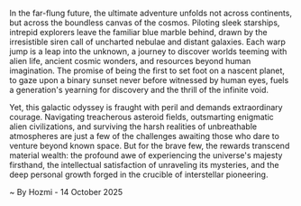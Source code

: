
In the far-flung future, the ultimate adventure unfolds not across continents, but across the boundless canvas of the cosmos. Piloting sleek starships, intrepid explorers leave the familiar blue marble behind, drawn by the irresistible siren call of uncharted nebulae and distant galaxies. Each warp jump is a leap into the unknown, a journey to discover worlds teeming with alien life, ancient cosmic wonders, and resources beyond human imagination. The promise of being the first to set foot on a nascent planet, to gaze upon a binary sunset never before witnessed by human eyes, fuels a generation's yearning for discovery and the thrill of the infinite void.

Yet, this galactic odyssey is fraught with peril and demands extraordinary courage. Navigating treacherous asteroid fields, outsmarting enigmatic alien civilizations, and surviving the harsh realities of unbreathable atmospheres are just a few of the challenges awaiting those who dare to venture beyond known space. But for the brave few, the rewards transcend material wealth: the profound awe of experiencing the universe's majesty firsthand, the intellectual satisfaction of unraveling its mysteries, and the deep personal growth forged in the crucible of interstellar pioneering.

~ By Hozmi - 14 October 2025
